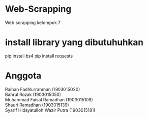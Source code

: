 # Web-Scrapping
Web scrapping kelompok 7

# install library yang dibutuhuhkan

 pip install bs4
 pip install requests

# Anggota
Raihan Fadhlurrahman	(1903015020) <br>
Bahrul Rozak		(1903015050) <br>
Muhammad Faisal Ramadhan	(1903015109) <br>
Shauri Ramadhan		(1903015139) <br>
Syarif Hidayatulloh Wazir Putra	(1903015181) <br>
